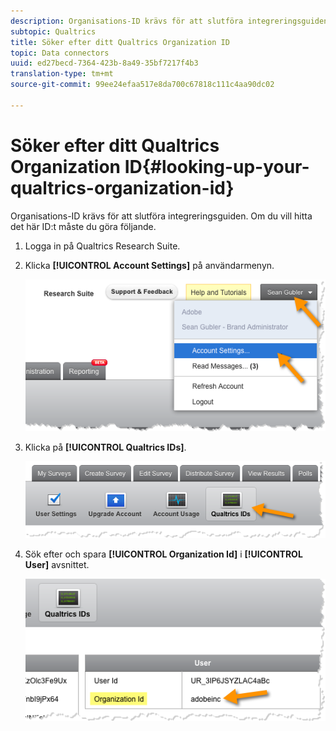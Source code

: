 ```yaml
---
description: Organisations-ID krävs för att slutföra integreringsguiden. Om du vill hitta det här ID:t måste du göra följande.
subtopic: Qualtrics
title: Söker efter ditt Qualtrics Organization ID
topic: Data connectors
uuid: ed27becd-7364-423b-8a49-35bf7217f4b3
translation-type: tm+mt
source-git-commit: 99ee24efaa517e8da700c67818c111c4aa90dc02

---
```



# Söker efter ditt Qualtrics Organization ID{#looking-up-your-qualtrics-organization-id}

Organisations-ID krävs för att slutföra integreringsguiden. Om du vill hitta det här ID:t måste du göra följande.

1. Logga in på Qualtrics Research Suite.
1. Klicka **[!UICONTROL Account Settings]** på användarmenyn.

   ![](assets/qualtrics-org-id-1.png)

1. Klicka på **[!UICONTROL Qualtrics IDs]**.

   ![](assets/qualtrics-org-id-2.png)

1. Sök efter och spara **[!UICONTROL Organization Id]** i **[!UICONTROL User]** avsnittet.

   ![](assets/qualtrics-org-id-3.png)


